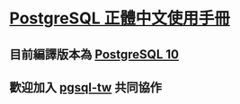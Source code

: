 # [PostgreSQL 正體中文使用手冊](https://www.gitbook.com/book/pgsql-tw/postgresql-10/details)
## 目前編譯版本為 [PostgreSQL 10](https://www.postgresql.org/docs/10/static/index.html)
## 歡迎加入 [pgsql-tw](https://pgsql-tw.github.io/) 共同協作
